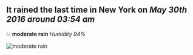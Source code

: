## It rained the last time in New York on *May 30th 2016 around 03:54 am*
💧💧  **moderate rain** *Humidity 94%*

![moderate rain](http://openweathermap.org/img/w/10n.png)
